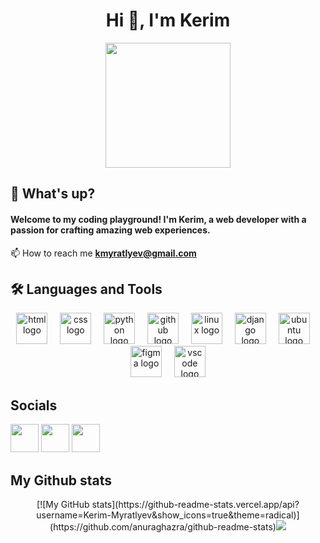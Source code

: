 <div align="center">
  <h1>Hi 👋, I'm Kerim</h1>
</div>

<div align="center">
  <img height="200" src="https://user-images.githubusercontent.com/74038190/212749447-bfb7e725-6987-49d9-ae85-2015e3e7cc41.gif"  />
</div>

## 🚀 What's up?

<h4>Welcome to my coding playground! I'm Kerim, a web developer with a passion for crafting amazing web experiences.</h4>

📫 How to reach me **kmyratlyev@gmail.com**

## 🛠️ Languages and Tools

<p align="center">
  <img src="https://skillicons.dev/icons?i=html" height="50" alt="html logo" />
  <img width="12" />
  <img src="https://skillicons.dev/icons?i=css" height="50" alt="css logo" />
  <img width="12" />
  <img src="https://skillicons.dev/icons?i=python" height="50" alt="python logo" />
  <img width="12" />
  <img src="https://skillicons.dev/icons?i=github" height="50" alt="github logo" />
  <img width="12" />
  <img src="https://skillicons.dev/icons?i=linux" height="50" alt="linux logo" />
  <img width="12" />
  <img src="https://skillicons.dev/icons?i=django" height="50" alt="django logo" />
  <img width="12" />
  <img src="https://cdn.simpleicons.org/ubuntu/E95420" height="50" alt="ubuntu logo" />
  <img width="12" />
  <img src="https://skillicons.dev/icons?i=figma" height="50" alt="figma logo" />
  <img width="12" />
  <img src="https://skillicons.dev/icons?i=vscode" height="50" alt="vscode logo" />
</p>


## Socials

<a href="https://www.twitter.com/myratlyev11974" target="_blank" rel="noreferrer"><img src="https://raw.githubusercontent.com/danielcranney/readme-generator/main/public/icons/socials/twitter.svg" width="45" height="45"/></a>
<a href="https://dev.to/kerimmyratlyyev" target="_blank" rel="noreferrer"><img src="https://raw.githubusercontent.com/danielcranney/readme-generator/main/public/icons/socials/devdotto.svg" width="45" height="45" /></a> 
<a href="https://www.github.com/Kerim-Myratlyev" target="_blank" rel="noreferrer"><img src="https://raw.githubusercontent.com/danielcranney/readme-generator/main/public/icons/socials/github.svg" width="45" height="45" /></a> 

## My Github stats
<div align="center">
[![My GitHub stats](https://github-readme-stats.vercel.app/api?username=Kerim-Myratlyev&show_icons=true&theme=radical)](https://github.com/anuraghazra/github-readme-stats)<a href="http://www.github.com/Kerim-Myratlyev(url)"><img src="https://github-readme-streak-stats.herokuapp.com/?user=Kerim-Myratlyev&stroke=ffffff&background=1c1917&ring=0891b2&fire=0891b2&currStreakNum=ffffff&currStreakLabel=0891b2&sideNums=ffffff&sideLabels=ffffff&dates=ffffff&hide_border=true" /></a>
</div>
